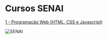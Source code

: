 # Cursos SENAI

[1 - Programação Web (HTML, CSS e Javascript)](https://github.com/Aluno7/CursoProgramacaoWebHtmlCssJavascript)


![SENAI](https://aluno7.github.io/Desafio1-Aula1/img/senai-165.png)

